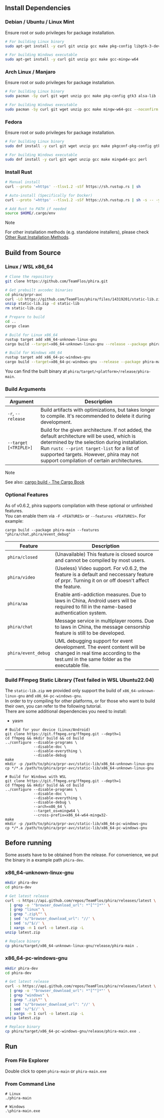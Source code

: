 ## Install Dependencies

### Debian / Ubuntu / Linux Mint

Ensure root or sudo privileges for package installation.

```bash
# For building Linux binary
sudo apt-get install -y curl git unzip gcc make pkg-config libgtk-3-dev libasound2-dev

# For building Windows executable
sudo apt-get install -y curl git unzip gcc make gcc-mingw-w64
```

### Arch Linux / Manjaro

Ensure root or sudo privileges for package installation.

```bash
# For building Linux binary
sudo pacman -Sy curl git wget unzip gcc make pkg-config gtk3 alsa-lib --noconfirm

# For building Windows executable
sudo pacman -Sy curl git wget unzip gcc make mingw-w64-gcc --noconfirm
```

### Fedora

Ensure root or sudo privileges for package installation.

```bash
# For building Linux binary
sudo dnf install -y curl git wget unzip gcc make pkgconf-pkg-config gtk3-devel alsa-lib-devel

# For building Windows executable
sudo dnf install -y curl git wget unzip gcc make mingw64-gcc perl
```

### Install Rust

```bash
# Manual install
curl --proto '=https' --tlsv1.2 -sSf https://sh.rustup.rs | sh

# Auto-install (Specifically for Docker)
curl --proto '=https' --tlsv1.2 -sSf https://sh.rustup.rs | sh -s -- -y

# Add Rust to PATH if needed
source $HOME/.cargo/env
```

> [!NOTE]
> For other installation methods (e.g. standalone installers), please check [Other Rust Installation Methods](https://forge.rust-lang.org/infra/other-installation-methods.html#standalone).

## Build from Source

### Linux / WSL x86_64

```bash
# Clone the repository
git clone https://github.com/TeamFlos/phira.git

# Get prebuilt avcodec binaries
cd phira/prpr-avc
curl -LO https://github.com/TeamFlos/phira/files/14319201/static-lib.zip
unzip static-lib.zip -d static-lib
rm static-lib.zip

# Prepare to build
cd ..
cargo clean

# Build for Linux x86_64
rustup target add x86_64-unknown-linux-gnu
cargo build --target=x86_64-unknown-linux-gnu --release --package phira-main

# Build for Windows x86_64
rustup target add x86_64-pc-windows-gnu
cargo build --target=x86_64-pc-windows-gnu --release --package phira-main
```

You can find the built binary at `phira/target/<platform>/release/phira-main`.

### Build Arguments

| Argument              | Description                                                                                                                                                                                                                                                                            |
| --------------------- | -------------------------------------------------------------------------------------------------------------------------------------------------------------------------------------------------------------------------------------------------------------------------------------- |
| `-r`, `--release`     | Build artifacts with optimizations, but takes longer to compile. It's recommended to delete it during development.                                                                                                                                                                     |
| `--target [<TRIPLE>]` | Build for the given architecture. If not added, the default architecture will be used, which is determined by the selection during installation. Run `rustc --print target-list` for a list of supported targets. However, phira may not support compilation of certain architectures. |

> [!NOTE]
> See also: [cargo build - The Cargo Book](https://doc.rust-lang.org/cargo/commands/cargo-build.html)

### Optional Features

As of v0.6.2, phira supports compilation with these optional or unfinished features.  
You can enable them via `-F <FEATURES>` or `--features <FEATURES>`. For example:

```
cargo build --package phira-main --features "phira/chat,phira/event_debug"
```

| Feature             | Description                                                                                                                                                      |
| ------------------- | ---------------------------------------------------------------------------------------------------------------------------------------------------------------- |
| `phira/closed`      | (Unavailable) This feature is closed source and cannot be compiled by most users.                                                                                |
| `phira/video`       | (Useless) Video support. For v0.6.2, the feature is a default and neccessary feature of prpr. Turning it on or off doesn't affect the feature.                   |
| `phira/aa`          | Enable anti-addiction measures. Due to laws in China, Android users will be required to fill in the name-based authentication system.                            |
| `phira/chat`        | Message service in multiplayer rooms. Due to laws in China, the message censorship feature is still to be developed.                                             |
| `phira/event_debug` | UML debugging support for event development. The event content will be changed in real time according to the test.uml in the same folder as the executable file. |

### Build FFmpeg Static Library (Test failed in WSL Ubuntu22.04)

The `static-lib.zip` we provided only support the build of `x86_64-unknown-linux-gnu` and `x86_64-pc-windows-gnu`.  
In order to try compiling for other platforms, or for those who want to build their own, you can refer to the following tutorial.  
There are some additional dependencies you need to install:
- yasm
```
# Build for your device (Linux/Android)
git clone https://git.ffmpeg.org/ffmpeg.git --depth=1
cd ffmpeg && mkdir build && cd build
../configure --disable-programs \
             --disable-doc \
             --disable-everything \
             --disable-debug
make
mkdir -p /path/to/phira/prpr-avc/static-lib/x86_64-unknown-linux-gnu
cp */*.a /path/to/phira/prpr-avc/static-lib/x86_64-unknown-linux-gnu

# Build for Windows with WSL
git clone https://git.ffmpeg.org/ffmpeg.git --depth=1
cd ffmpeg && mkdir build && cd build
../configure --disable-programs \
             --disable-doc \
             --disable-everything \
             --disable-debug \
             --arch=x86_64 \
             --target_os=mingw64 \
             --cross-prefix=x86_64-w64-mingw32-
make
mkdir -p /path/to/phira/prpr-avc/static-lib/x86_64-pc-windows-gnu
cp */*.a /path/to/phira/prpr-avc/static-lib/x86_64-pc-windows-gnu
```

## Before running

Some assets have to be obtained from the release.
For convenience, we put the binary in a example path `phira-dev`.

### x86_64-unknown-linux-gnu

```bash
mkdir phira-dev
cd phira-dev

# Get latest release
curl -s https://api.github.com/repos/TeamFlos/phira/releases/latest \
  | grep -o '"browser_download_url": *"[^"]*"' \
  | grep "linux" \
  | grep ".zip\"" \
  | sed 's/"browser_download_url": "//' \
  | sed 's/"$//' \
  | xargs -n 1 curl -o latest.zip -L
unzip latest.zip

# Replace binary
cp phira/target/x86_64-unknown-linux-gnu/release/phira-main .
```

### x86_64-pc-windows-gnu

```bash
mkdir phira-dev
cd phira-dev

# Get latest release
curl -s https://api.github.com/repos/TeamFlos/phira/releases/latest \
  | grep -o '"browser_download_url": *"[^"]*"' \
  | grep "windows" \
  | grep ".zip\"" \
  | sed 's/"browser_download_url": "//' \
  | sed 's/"$//' \
  | xargs -n 1 curl -o latest.zip -L
unzip latest.zip

# Replace binary
cp phira/target/x86_64-pc-windows-gnu/release/phira-main.exe .
```

## Run

### From File Explorer

Double click to open `phira-main` or `phira-main.exe`

### From Command Line

```
# Linux
./phira-main

# Windows
.\phira-main.exe
```
